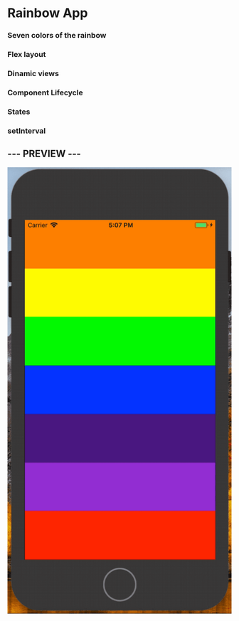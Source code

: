 # Rainbow App
### Seven colors of the rainbow
### Flex layout
### Dinamic views
### Component Lifecycle
### States
### setInterval

## --- PREVIEW ---
![RainbowApp](https://github.com/roniewill/RainbowApp/blob/master/img/RainbowApp.gif)